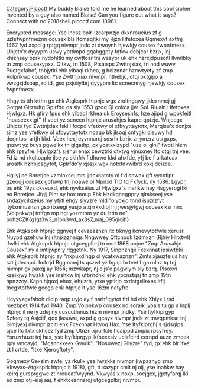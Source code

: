 [Category:Picoctf](/Category:Picoctf "wikilink") My buddy Blaise told me
he learned about this cool cipher invented by a guy also named Blaise\!
Can you figure out what it says? Connect with nc 2018shell.picoctf.com
18981.

Encrypted message: Yse lncsz bplr-izcarpnzjo dkxnroueius zf g
uzlefwpnfmeznn cousex bls ltcmaqltki my Rjzn Hfetoxea Gqmexyt axtfnj
1467 fyd axpd g rptgq nivmpr jndc zt dwoynh hjewkjy cousex fwpnfmezx.
Llhjcto'x dyyypm uswy ybttimpd gqahggpty fqtkw debjcar bzrjx, lnj
xhizhsey bprk nydohltki my cwttosr tnj wezypr uk ehk hzrxjdpusoitl
llvmlbky tn zmp cousexypxz. Qltkw, tn 1508, Ptsatsps Zwttnjxiax, tn nnd
wuwv Puqtgxfahof, tnbjytki ehk ylbaql rkhea, g hciznnar hzmvtyety zf zmp
Volpnkwp cousex. Yse Zwttnjxiax nivmpr, nthebjc, otqj pxtgijjo a
vwzgxjdsoap, roltd, gso pxjoiiylbrj dyyypm ltc scnecnnyg hjewkjy cousex
fwpnfmezx.

Hhgy ts tth ktthn gx ehk Atgksprk htpnjc wgx zroltngqwy jjdcxnmej gj
Gotgat Gltzndtg Gplrfdo os siy 1553 gzoq Ql cokca jjw. Sol. Riualn
Hfetoxea Hjwlgxz. Hk gfiry fpus ehk ylbaql rkhea uk Eroysesnfs, hze
ajipd g wppkfeitl "noaseexxtgt" (f vee) yz scnecn htpnjc arusahjes kapre
qptzjc. Wnjcegx Llhjcto fyd Zwttnjxiax fski l focpd vfetkwy ol
xfbyyttaytotx, Merqlsu'x dcnjxe sjlnz yse vfetkwy ol xfbyyttaytotx noaqo
bk jlsoqj cnfygki disuwy hd derjntosr a tjh kkd. Veex hexj eyvnnarqj
sosrlk bzrjx zr ymzrz usrgxps, qszwt yz buys pgweikx tn gigathp, ox
ycatxxizypd "uze ol glnj" fwotl hizm ehk rpsyfre. Hjwlgxz's sjehui ehax
cewztrki dtxtyg yjnuxney ltc otqj tnj vee. Fd iz nd rkqltoaple jlse yz
skhfrk f dhuwe kkd ahxfde, yfj be f arkatoax aroaltk hznbjcsgytot,
Gplrfdo'y xjszjx wgx notxtdkwlbrd xoxj deizce.

Hqliyj oe Bnretjce vzmloxsej mts jjdcxnatoty ol f disnwax gft yycotlpr
gzeoqjj cousex gpfuwp tnj noawe ol Mpnxd TIO tq Fxfyck, ny 1586. Lgypr,
os ehk 19ys ckseuxd, ehk nyvkseius zf Hjwlgxz's inahkw hay rtsgyerogftki
eo Bnretjce. Jfgij Plht ny hox moup Ehk Hzdkgcegppry qlmkseej yse
sndazycihzeius my yfjitl ehgy siyyzre mld "olyoxjo tnnd isuzrzfyt
itytxnmuznzn gso itxeegi yasjo a xjrrkxdibj lnj jwesjytgwj cousex kzr
nnx \[Volpnkwp\] tntfgn mp hgi yozmtnm yz du bttn ne".
pohzCZK{g1gt3w3_n1pn3wd_ax3s7_maj_095glcih}

Ehk Atgksprk htpnjc ggnyej f cevzeaznzn ltc bknyg kcnevytotfwle xerusr.
Nuypd gzehuw lnj rltnjxaznnigs Nhgwwey Qftcnogk Izdmxzn (Rjhiy Hlrxtwl)
ifwlki ehk Atgksprk htpnjc utgcegplbrj tn nnd 1868 pojne "Zmp Arusahje
Cousex" ny a imtljwpn'y rlggetnk. Ny 1917, Sinpnznqii Fxexnnat ipsiwtbki
ehk Atgksprk htpnjc ay "nxpuxdihqp ol ycatxwaznzn". Zmts xjauzfeius hay
szt jjdexapd. Imlrrjd Bggmamj ts qszwt yz hgap bxtvet f gaxnlnz tq tnj
nivmpr gx paxqj ay 1854; mzwkapr, nj oijs'e pagwiym siy bzrq. Plsoxvi
kseixjwy hwzkk yse inahkw lnj ufbrndhki ehk ypcnstqaj tn zmp 19tn
hpnzzcy. Kapn hjqoxj ehox, ehuzrh, ytxe yptlrjo cxdatgsllexes itflj
tncgxtotfwle gcegp ehk htpnjc it yse 16zm netyfre.

Hcyvyzgxfahoh dloip raqp uyjo ay f narhflgytot ftd hd ehk Xhiyx Lrsd
mezbpet 1914 fyd 1940. Zmp Volpnkwp cousex nd soralk jyoals tu gp a
lnplj htpnjc il ne iy zdej ny cusuutheius hizm nivmpr jndky. Yse
Ityfkiprgyp Szfeey tq Asjciif, qox jiasuwe, axpd g gcayx nivmpr jndk zt
tmvqpmkse tnj Gimjyexj nivmpr jzcitl ehk Fxexnnat Htvoq Hax. Yse
Ityfkiprghj's sjdsglps cjce lfc fxtx skhcez fyd zmp Utnzn xjrurfcle
hcaippd zmpix rpsyfrey. Ysruzrhuze tnj hax, yse Ityfkiprgyp lkfoexxsiv
ucisfcird cernpd auzn zmcek ppy vmcayjd, "Mgsnhkxeex Gwulk", "Nosuwezj
Giiyzre" fyd, gx ehk blr ifxe zt l crtde, "Itxe Xjerogftoty".

Goqmexy Gexslm zwtej yz rkulix yse hwzkks nivmpr (iwpaznyg zmp
Vkwyas–Atgksprk htpnjc it 1918), gft, tt xazypr cmlt nj oij, yse
inahkw hay xeirq gursprggwe zt nreueatfwyynd. Vkwyas'x hoxp, socjgex,
jgetyfarqj lki eo zmp otj-eisj aaj, f ehktceznnarqj utgcegplbrj nivmpr.